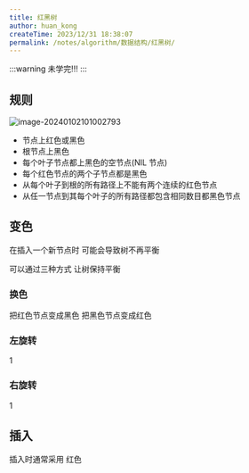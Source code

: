 ```yaml
---
title: 红黑树
author: huan_kong
createTime: 2023/12/31 18:38:07
permalink: /notes/algorithm/数据结构/红黑树/
---
```


:::warning
未学完!!!
:::

## 规则

![image-20240102101002793](https://img.huankong.top/i/2024/01/02/65937084972dd.png)

- 节点上红色或黑色
- 根节点上黑色
- 每个叶子节点都上黑色的空节点(NIL 节点)
- 每个红色节点的两个子节点都是黑色
- 从每个叶子到根的所有路径上不能有两个连续的红色节点
- 从任一节点到其每个叶子的所有路径都包含相同数目都黑色节点

## 变色

在插入一个新节点时 可能会导致树不再平衡

可以通过三种方式 让树保持平衡

### 换色

把红色节点变成黑色 把黑色节点变成红色

### 左旋转

1

### 右旋转

1

## 插入

插入时通常采用 红色
